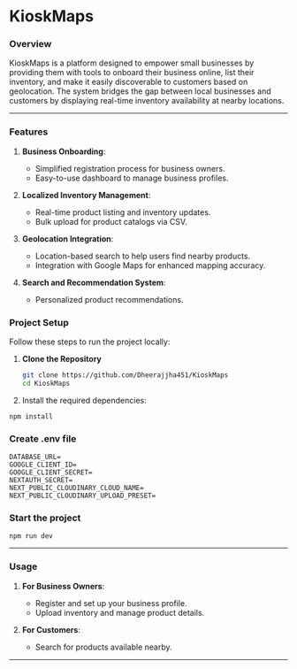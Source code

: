 # **KioskMaps**

### **Overview**  
KioskMaps is a platform designed to empower small businesses by providing them with tools to onboard their business online, list their inventory, and make it easily discoverable to customers based on geolocation. The system bridges the gap between local businesses and customers by displaying real-time inventory availability at nearby locations.

---

### **Features**  

1. **Business Onboarding**:  
   - Simplified registration process for business owners.  
   - Easy-to-use dashboard to manage business profiles.  

2. **Localized Inventory Management**:  
   - Real-time product listing and inventory updates.  
   - Bulk upload for product catalogs via CSV.  

3. **Geolocation Integration**:  
   - Location-based search to help users find nearby products.  
   - Integration with Google Maps for enhanced mapping accuracy.  

4. **Search and Recommendation System**:  
   - Personalized product recommendations.  




### **Project Setup**

Follow these steps to run the project locally:  

1. **Clone the Repository**  
   ```bash
   git clone https://github.com/Dheerajjha451/KioskMaps
   cd KioskMaps
   ```

3. Install the required dependencies:

```
npm install
```
### Create .env file

```
DATABASE_URL=
GOOGLE_CLIENT_ID=
GOOGLE_CLIENT_SECRET=
NEXTAUTH_SECRET=
NEXT_PUBLIC_CLOUDINARY_CLOUD_NAME=
NEXT_PUBLIC_CLOUDINARY_UPLOAD_PRESET=

```
### Start the project


```
npm run dev
```
  
---

### **Usage**

1. **For Business Owners**:  
   - Register and set up your business profile.  
   - Upload inventory and manage product details.  

2. **For Customers**:  
   - Search for products available nearby.  


---





